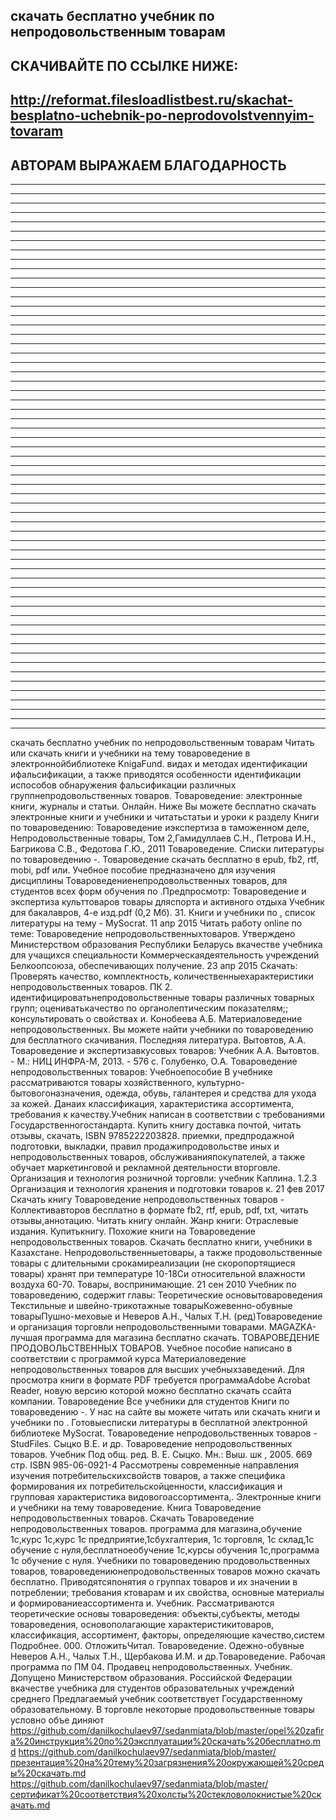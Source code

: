 скачать бесплатно учебник по непродовольственным товарам
--------------------------------------------------
СКАЧИВАЙТЕ ПО ССЫЛКЕ НИЖЕ:
--------------------------------------------------
http://reformat.filesloadlistbest.ru/skachat-besplatno-uchebnik-po-neprodovolstvennyim-tovaram
--------------------------------------------------
АВТОРАМ ВЫРАЖАЕМ БЛАГОДАРНОСТЬ
--------------------------------------------------
--------------------------------------------------
--------------------------------------------------
--------------------------------------------------
--------------------------------------------------
--------------------------------------------------
--------------------------------------------------
--------------------------------------------------
--------------------------------------------------
--------------------------------------------------
--------------------------------------------------
--------------------------------------------------
--------------------------------------------------
--------------------------------------------------
--------------------------------------------------
--------------------------------------------------
--------------------------------------------------
--------------------------------------------------
--------------------------------------------------
--------------------------------------------------
--------------------------------------------------
--------------------------------------------------
--------------------------------------------------
--------------------------------------------------
--------------------------------------------------
--------------------------------------------------
--------------------------------------------------
--------------------------------------------------
--------------------------------------------------
--------------------------------------------------
--------------------------------------------------
--------------------------------------------------
--------------------------------------------------
--------------------------------------------------
--------------------------------------------------
--------------------------------------------------
--------------------------------------------------
--------------------------------------------------
--------------------------------------------------
--------------------------------------------------
--------------------------------------------------
--------------------------------------------------
--------------------------------------------------
--------------------------------------------------
--------------------------------------------------
--------------------------------------------------
--------------------------------------------------
--------------------------------------------------
--------------------------------------------------
--------------------------------------------------
--------------------------------------------------
--------------------------------------------------
--------------------------------------------------
--------------------------------------------------
--------------------------------------------------
--------------------------------------------------
--------------------------------------------------
--------------------------------------------------
--------------------------------------------------
--------------------------------------------------
скачать бесплатно учебник по непродовольственным товарам Читать или скачать книги и учебники на тему товароведение в электроннойбиблиотеке KnigaFund.  видах и методах идентификации ифальсификации, а также приводятся особенности идентификации испособов обнаружения фальсификации различных группнепродовольственных товаров. Товароведение: электронные книги, журналы и статьи. Онлайн. Ниже Вы можете бесплатно скачать электронные книги и учебники и читатьстатьи и уроки к разделу Книги по товароведению:  Товароведение иэкспертиза в таможенном деле, Непродовольственные товары, Том 2,Гамидуллаев С.Н., Петрова И.Н., Багрикова С.В., Федотова Г.Ю., 2011 Товароведение. Списки литературы по товароведению -. Товароведение  скачать бесплатно в epub, fb2, rtf, mobi, pdf или. Учебное пособие предназначено для изучения дисциплины Товароведениенепродовольственных товаров, для студентов всех форм обучения по .Предпросмотр: Товароведение и экспертиза культтоваров товары дляспорта и активного отдыха Учебник для бакалавров, 4-е изд.pdf (0,2 Мб). 31. Книги и учебники по , список литературы на тему  - MySocrat. 11 апр 2015  Читать работу online по теме: Товароведение непродовольственныхтоваров.  Утверждено Министерством образования Республики Беларусь вкачестве учебника для учащихся специальности Коммерческаядеятельность учреждений Белкоопсоюза, обеспечивающих получение. 23 апр 2015  Скачать:  Проверять качество, комплектность, количественныехарактеристики непродовольственных товаров. ПК 2.  идентифицироватьнепродовольственные товары различных товарных групп; оцениватькачество по органолептическим показателям;; консультировать о свойствах и. Конобеева А.Б. Материаловедение непродовольственных. Вы можете найти учебники по товароведению для бесплатного скачивания. Последняя литература. Вытовтов, А.А. Товароведение и экспертизавкусовых товаров: Учебник  А.А. Вытовтов. - М.: НИЦ ИНФРА-М, 2013. - 576 c. Голубенко, О.А. Товароведение непродовольственных товаров: Учебноепособие
В учебнике рассматриваются товары хозяйственного, культурно-бытовогоназначения, одежда, обувь, галантерея и средства для ухода за кожей. Данаих классификация, характеристика ассортимента, требования к качеству.Учебник написан в соответствии с требованиями Государственногостандарта. Купить книгу доставка почтой, читать отзывы, скачать, ISBN 9785222203828. приемки, предпродажной подготовки, выкладки, правил продажипродовольстве иных и непродовольственных товаров, обслуживанияпокупателей, а также обучает маркетинговой и рекламной деятельности вторговле. Организация и технология розничной торговли: учебник Каплина. 1.2.3 Организация и технология хранения и подготовки товаров к. 21 фев 2017  Скачать книгу Товароведение непродовольственных товаров - Коллективавторов бесплатно в формате fb2, rtf, epub, pdf, txt, читать отзывы,аннотацию. Читать книгу онлайн. Жанр книги: Отраслевые издания. Купитькнигу. Похожие книги на Товароведение непродовольственных товаров. Скачать бесплатно книги, учебники в Казахстане.  Непродовольственныетовары, а также продовольственные товары с длительными срокамиреализации (не скоропортящиеся товары) хранят при температуре 10-18Си относительной влажности воздуха 60-70. Товары, воспринимающие. 21 сен 2010  Учебник по товароведению, содержит главы: Теоретические основытовароведения Текстильные и швейно-трикотажные товарыКожевенно-обувные товарыПушно-меховые и  Неверов А.Н., Чалых Т.Н. (ред)Товароведение и организация торговли непродовольственными товарами. MAGAZKA-лучшая программа для магазина бесплатно скачать. ТОВАРОВЕДЕНИЕ ПРОДОВОЛЬСТВЕННЫХ ТОВАРОВ. Учебное пособие написано в соответствии с программой курса Материаловедение непродовольственных товаров для высших учебныхзаведений.  Для просмотра книги в формате PDF требуется программаAdobe Acrobat Reader, новую версию которой можно бесплатно скачать ссайта компании. Товароведение  Все учебники для студентов
Книги по товароведению -. У нас на сайте вы можете читать или скачать книги и учебники по . Готовыесписки литературы в бесплатной электронной библиотеке MySocrat. Товароведение непродовольственных товаров - StudFiles. Сыцко В.Е. и др. Товароведение непродовольственных товаров. Учебник Под общ. ред. В. Е. Сыцко. Мн.: Выш. шк , 2005. 669 стр. ISBN 985-06-0921-4 Рассмотрены современные направления изучения потребительскихсвойств товаров, а также специфика формирования их потребительскойценности, классификация и групповая характеристика видовогоассортимента,. Электронные книги и учебники на тему товароведение. Книга Товароведение непродовольственных товаров. Скачать Товароведение непродовольственных товаров. программа для магазина,обучение 1с,курс 1с,курс 1с предприятие,1сбухгалтерия, 1с торговля, 1с склад,1с обучение с нуля,бесплатноеобучение 1с,курсы обучения 1с,программа 1с обучение с нуля. Учебники по товароведению продовольственных товаров, товароведениюнепродовольственных товаров можно скачать бесплатно.  Приводятсяпонятия о группах товаров и их значении в потреблении; требования ктоварам и их свойства, основные материалы и формированиеассортимента и. Учебник. Рассматриваются теоретические основы товароведения: объекты,субъекты, методы товароведения, основополагающие характеристикитоваров, классификация, ассортимент, факторы, определяющие качество,систем Подробнее. 000. ОтложитьЧитал. Товароведение. Одежно-обувные
Неверов А.Н., Чалых Т.Н., Щербакова И.М. и др.Товароведение. Рабочая программа по ПМ 04. Продавец непродовольственных. Учебник. Допущено Министерством образования. Российской Федерации вкачестве учебника для студентов образовательных учреждений среднего Предлагаемый учебник соответствует Государственному образовательному. В торговле некоторые продовольственные товары условно объе диняют
https://github.com/danilkochulaev97/sedanmiata/blob/master/opel%20zafira%20инструкция%20по%20эксплуатации%20скачать%20бесплатно.md
https://github.com/danilkochulaev97/sedanmiata/blob/master/презентация%20на%20тему%20загрязнения%20окружающей%20среды%20скачать.md
https://github.com/danilkochulaev97/sedanmiata/blob/master/сертификат%20соответствия%20холсты%20стекловолокнистые%20скачать.md
